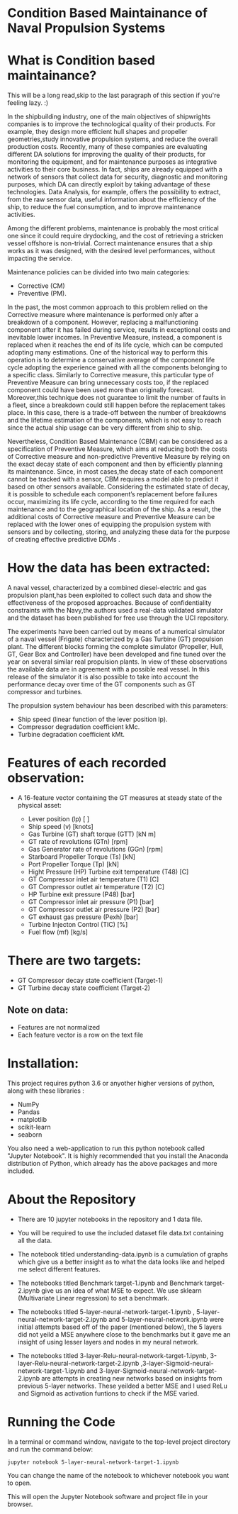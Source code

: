 # Condition Based Maintainance of Naval Propulsion Systems

# What is Condition based maintainance?
This will be a long read,skip to the last paragraph of this section if you're feeling lazy.   :) 

In the shipbuilding industry, one of the main objectives of shipwrights companies is to improve the technological quality of their products. For example, they design more efficient hull shapes and propeller geometries,study innovative propulsion systems, and reduce the overall production costs. Recently, many of these companies are evaluating different DA solutions for improving the quality of their products, for monitoring the equipment, and for maintenance purposes as integrative activities to their core business. In fact, ships are already equipped with a network of sensors that collect data for security, diagnostic and monitoring purposes, which DA can directly exploit
by taking advantage of these technologies. Data Analysis, for example, offers the possibility to extract, from the raw sensor data, useful information about the efficiency of the ship, to reduce the fuel consumption, and to improve maintenance activities. 

Among the different problems, maintenance is probably the most critical one since it could require drydocking, and the cost of retrieving a stricken vessel offshore is non-trivial. Correct maintenance ensures that a ship works as it was designed, with the desired level performances, without impacting the service.

Maintenance policies can be divided into two main categories:
- Corrective (CM)
- Preventive (PM).

In the past, the most common approach to this problem relied on the Corrective measure where maintenance is performed only after a breakdown of a component. However, replacing a malfunctioning component after it has failed during service, results in exceptional costs and inevitable lower incomes. In Preventive Measure, instead, a component is replaced when it reaches the end of its life cycle, which can be computed adopting many estimations. One of the historical way to perform this operation is to determine a conservative average of the component life cycle adopting the experience gained with all the components belonging to a specific class. Similarly to Corrective measure, this particular type of Preventive Measure can bring unnecessary costs too, if the replaced component could have been used more than originally forecast. Moreover,this technique does not guarantee to limit the number of faults in a fleet, since a breakdown could still happen before the replacement takes place. In this case, there is a trade-off between the number of breakdowns and the lifetime
estimation of the components, which is not easy to reach since the actual ship usage can be very different from ship to ship. 

Nevertheless, Condition Based Maintenance (CBM) can be considered as a specification of Preventive Measure, which aims at reducing both the costs of Corrective measure and non-predictive Preventive Measure by relying on the exact decay state of each component and then by efficiently planning its maintenance. Since, in most cases,the decay state of each component cannot be tracked with a sensor, CBM requires a model able to predict it based on other sensors available. Considering the estimated state of decay, it is possible to schedule each component’s replacement before failures occur, maximizing its life cycle, according to the time required for each maintenance and to the geographical location of the ship. As a result, the additional costs of Corrective measure and Preventive Measure can be replaced with the lower ones of equipping the propulsion system with sensors and by collecting, storing, and analyzing these data for the purpose of creating effective predictive DDMs .


# How the data has been extracted:

A naval vessel, characterized by a combined diesel-electric and gas propulsion plant,has been exploited to collect such data and show the effectiveness of the proposed approaches. Because of confidentiality constraints with the Navy,the authors used a real-data validated simulator and the dataset has been published for free use through the UCI repository.

The experiments have been carried out by means of a numerical simulator of a naval vessel (Frigate) characterized by a Gas Turbine (GT) propulsion plant. The different blocks forming the complete simulator (Propeller, Hull, GT, Gear Box and Controller) have been developed and fine tuned over the year on several similar real propulsion plants. In view of these observations the available data are in agreement with a possible real vessel. 
In this release of the simulator it is also possible to take into account the performance decay over time of the GT components such as GT compressor and turbines. 

The propulsion system behaviour has been described with this parameters: 

- Ship speed (linear function of the lever position lp). 
- Compressor degradation coefficient kMc. 
- Turbine degradation coefficient kMt. 


# Features of each recorded observation:

- A 16-feature vector containing the GT measures at steady state of the physical asset:

  -  Lever position (lp) [ ]
  -  Ship speed (v) [knots]
  -  Gas Turbine (GT) shaft torque (GTT) [kN m]
  -  GT rate of revolutions (GTn) [rpm]
  -  Gas Generator rate of revolutions (GGn) [rpm]
  -  Starboard Propeller Torque (Ts) [kN]
  -  Port Propeller Torque (Tp) [kN]
  -  Hight Pressure (HP) Turbine exit temperature (T48) [C]
  -  GT Compressor inlet air temperature (T1) [C]
  -  GT Compressor outlet air temperature (T2) [C]
  -  HP Turbine exit pressure (P48) [bar]
  -  GT Compressor inlet air pressure (P1) [bar]
  -  GT Compressor outlet air pressure (P2) [bar]
  -  GT exhaust gas pressure (Pexh) [bar]
  -  Turbine Injecton Control (TIC) [%]
  -  Fuel flow (mf) [kg/s]

# There are two targets:

- GT Compressor decay state coefficient (Target-1)
- GT Turbine decay state coefficient (Target-2)

## Note on data:
- Features are not normalized
- Each feature vector is a row on the text file

# Installation:

This project requires python 3.6 or anyother higher versions of python, along with these libraries :

- NumPy
- Pandas
- matplotlib
- scikit-learn
- seaborn

You also need a web-application to run this python notebook called "Jupyter Notebook". It is highly recommended that you install the Anaconda distribution of Python, which already has the above packages and more included.

# About the Repository

- There are 10 jupyter notebooks in the repository and 1 data file.

- You will be required to use the included dataset file data.txt containing all the data.

- The notebook titled understanding-data.ipynb is a cumulation of graphs which give us a better insight as to what the data looks like and helped me select different features. 

- The notebooks titled Benchmark target-1.ipynb and Benchmark target-2.ipynb give us an idea of what MSE to expect. We use sklearn (Multivariate Linear regression) to set a benchmark.

- The notebooks titled 5-layer-neural-network-target-1.ipynb , 5-layer-neural-network-target-2.ipynb and 5-layer-neural-network.ipynb were initial attempts based off of the paper (mentioned below), the 5 layers did not yeild a MSE anywhere close to the benchmarks but it gave me an insight of using lesser layers and nodes in my neural network.

- The notebooks titled 3-layer-Relu-neural-network-target-1.ipynb, 3-layer-Relu-neural-network-target-2.ipynb ,3-layer-Sigmoid-neural-network-target-1.ipynb and 3-layer-Sigmoid-neural-network-target-2.ipynb are attempts in creating new networks based on insights from previous 5-layer networks. These yeilded a better MSE and I used ReLu and Sigmoid as activation funtions to check if the MSE varied.  

# Running the Code

In a terminal or command window, navigate to the top-level project directory and run the command below:

	jupyter notebook 5-layer-neural-network-target-1.ipynb

You can change the name of the notebook to whichever notebook you want to open.

This will open the Jupyter Notebook software and project file in your browser.